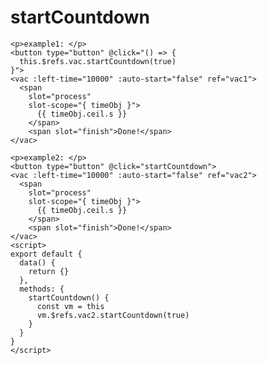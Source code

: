 # startCountdown

<template>
<ClientOnly>
  <p>example1: </p>
  <button type="button" @click="() => {
    this.$refs.vac1.startCountdown(true)
  }">Start</button>
  <vac :left-time="10000" :auto-start="false" ref="vac1">
    <span
      slot="process"
      slot-scope="{ timeObj }">
        {{ timeObj.ceil.s }}
      </span>
      <span slot="finish">Done!</span>
  </vac>
  <p>example2: </p>
  <button type="button" @click="startCountdown">Start</button>
  <vac :left-time="10000" :auto-start="false" ref="vac2">
    <span
      slot="process"
      slot-scope="{ timeObj }">
        {{ timeObj.ceil.s }}
      </span>
      <span slot="finish">Done!</span>
  </vac>
</ClientOnly>
</template>

``` vue
<p>example1: </p>
<button type="button" @click="() => {
  this.$refs.vac.startCountdown(true)
}">
<vac :left-time="10000" :auto-start="false" ref="vac1">
  <span
    slot="process"
    slot-scope="{ timeObj }">
      {{ timeObj.ceil.s }}
    </span>
    <span slot="finish">Done!</span>
</vac>
```

``` vue
<p>example2: </p>
<button type="button" @click="startCountdown">
<vac :left-time="10000" :auto-start="false" ref="vac2">
  <span
    slot="process"
    slot-scope="{ timeObj }">
      {{ timeObj.ceil.s }}
    </span>
    <span slot="finish">Done!</span>
</vac>
<script>
export default {
  data() {
    return {}
  },
  methods: {
    startCountdown() {
      const vm = this
      vm.$refs.vac2.startCountdown(true)
    }
  }
}
</script>
```

<script>
export default {
  data() {
    return {}
  },
  methods: {
    startCountdown() {
      const vm = this
      vm.$refs.vac2.startCountdown(true)
    }
  }
}
</script>
